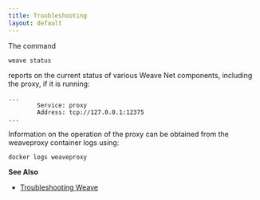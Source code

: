```yaml
---
title: Troubleshooting
layout: default
---
```


The command

    weave status

reports on the current status of various Weave Net components, including
the proxy, if it is running:

````
...
        Service: proxy
        Address: tcp://127.0.0.1:12375
...
````

Information on the operation of the proxy can be obtained from the
weaveproxy container logs using:

    docker logs weaveproxy

**See Also**

 * [Troubleshooting Weave](/site/troubleshooting.md)
